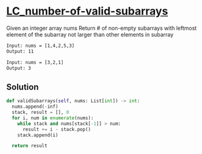 # [LC_number-of-valid-subarrays](https://leetcode.com/problems/number-of-valid-subarrays)

Given an integer array nums
Return # of non-empty subarrays with leftmost element of the subarray not larger than other elements in subarray

```txt
Input: nums = [1,4,2,5,3]
Output: 11

Input: nums = [3,2,1]
Output: 3
```

## Solution

```py
def validSubarrays(self, nums: List[int]) -> int:
  nums.append(-inf)
  stack, result = [], 0
  for i, num in enumerate(nums):
    while stack and nums[stack[-1]] > num:
      result += i - stack.pop()
    stack.append(i)

  return result
```
